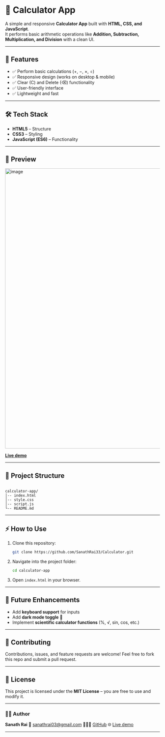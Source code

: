 # 🧮 Calculator App

A simple and responsive **Calculator App** built with **HTML, CSS, and JavaScript**.  
It performs basic arithmetic operations like **Addition, Subtraction, Multiplication, and Division** with a clean UI.

---

## 🚀 Features
- ✅ Perform basic calculations (+, −, ×, ÷)  
- ✅ Responsive design (works on desktop & mobile)  
- ✅ Clear (C) and Delete (⌫) functionality  
- ✅ User-friendly interface  
- ✅ Lightweight and fast  

---

## 🛠️ Tech Stack
- **HTML5** – Structure  
- **CSS3** – Styling  
- **JavaScript (ES6)** – Functionality  

---

## 📸 Preview
<img width="1919" height="911" alt="image" src="https://github.com/user-attachments/assets/043788fe-71c8-4fdc-b273-75859a3d887f" />

**[Live demo](https://sanathrai33.github.io/Calculator/)** 

---

## 📂 Project Structure
```

calculator-app/
│-- index.html
│-- style.css
│-- script.js
└-- README.md

````

---

## ⚡ How to Use
1. Clone this repository:  
   ```bash
   git clone https://github.com/SanathRai33/Calculator.git
   ```

2. Navigate into the project folder:
   ```bash
   cd calculator-app
   ```

3. Open `index.html` in your browser.

---

## 🎯 Future Enhancements

* Add **keyboard support** for inputs
* Add **dark mode toggle** 🌙
* Implement **scientific calculator functions** (%, √, sin, cos, etc.)

---

## 🤝 Contributing

Contributions, issues, and feature requests are welcome!
Feel free to fork this repo and submit a pull request.

---

## 📜 License

This project is licensed under the **MIT License** – you are free to use and modify it.

---

### 👨‍💻 Author

**Sanath Rai**
📧 [sanathrai03@gmail.com](mailto:sanathrai03@gmail.com)
🤵🏻‍♂️ [GitHub](https://github.com/SanathRai33)
🌐 [Live demo](https://sanathrai33.github.io/Calculator/)

---
